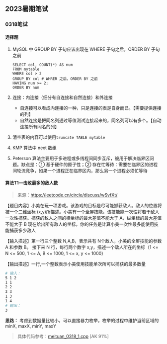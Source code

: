 ## 2023暑期笔试

### 0318笔试

#### 选择题

1. MySQL 中 GROUP BY 子句应该出现在 WHERE 子句之后，ORDER BY 子句之前

   ```mysql
   SELECT col, COUNT(*) AS num
   FROM mytable
   WHERE col > 2
   GROUP BY col # WHRER 之后，ORDER BY 之前
   HAVING num >= 2;
   ORDER BY num 
   ```

2. 连接：内连接（细分有自连接和自然连接）和外连接

   - 自连接可以看成内连接的一种，只是连接的表是自身而已。【需要提供连接的列】
   - 自然连接是把同名列通过等值测试连接起来的，同名列可以有多个。【自动连接所有同名的列】

3. 清空表的内容可以使用`truncate TABLE mytable`
4. KMP 算法中 next 数组
5. Peterson 算法主要用于多进程或多线程间同步互斥，被用于解决临界区问题。缺点是：① 基于硬件的原子性；② 存在忙等待：需要在临界区的进程间轮流竞争，如果一个进程正在临界区内，那么另一个进程必须忙等待



#### 算法T1—击败最多的敌人数

> 来源：https://leetcode.cn/circle/discuss/wSvfXt/

【题目内容】小美在玩一项游戏。该游戏的目标是尽可能抓获敌人。敌人的位置将被一个二维坐标 (x,y)所描述。小美有一个全屏技能，该技能能一次性将若干敌人一次性捕获。捕获的敌人之间的横坐标的最大差值不能大于 A，纵坐标的最大差值不能大于 B 现在给出所有敌人的坐标，你的任务是计算小美一次性最多能使用技能捕获多少敌人

【输入描述】第一行三个整数 N,A,B，表示共有 N个敌人，小美的全屏技能的参数 A 和参数 B。
接下来 N 行，每行两个数字 x,y，描述一个敌人所在的坐标（1 <= N <= 500, 1 <= A, B <= 1000, 1 <= x, y <= 1000）

【输出描述】一行,一个整数表示小美使用技能单次所可以捕获的最多数量

```bash
# 输入：
5 1 2
1 1
2 2
3 3
1 3
1 4
# 输出：
3
```

**思路：** 考虑到数据量比较小，可以直接暴力枚举，枚举的过程中维护当前区域的 minX, maxX, minY, maxY

> 具体代码参考：[meituan_0318_1.cpp](code/meituan_0318_1.cpp)  [AK 91%]

